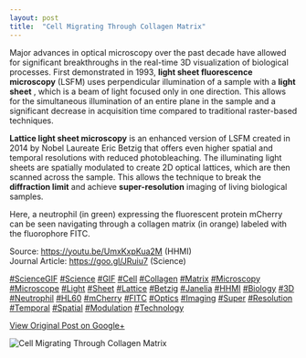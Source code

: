 ```yaml
---
layout: post
title:  "Cell Migrating Through Collagen Matrix"
---
```


Major advances in optical microscopy over the past decade have allowed for significant breakthroughs in the real-time 3D visualization of biological processes. First demonstrated in 1993, **light sheet fluorescence microscopy** (LSFM) uses perpendicular illumination of a sample with a **light sheet** , which is a beam of light focused only in one direction. This allows for the simultaneous illumination of an entire plane in the sample and a significant decrease in acquisition time compared to traditional raster-based techniques.  
  
 **Lattice light sheet microscopy** is an enhanced version of LSFM created in 2014 by Nobel Laureate Eric Betzig that offers even higher spatial and temporal resolutions with reduced photobleaching. The illuminating light sheets are spatially modulated to create 2D optical lattices, which are then scanned across the sample. This allows the technique to break the **diffraction limit** and achieve **super-resolution** imaging of living biological samples.  
  
Here, a neutrophil (in green) expressing the fluorescent protein mCherry can be seen navigating through a collagen matrix (in orange) labeled with the fluorophore FITC.  
  
Source: <https://youtu.be/UmxKxpKua2M> (HHMI)  
Journal Article: <https://goo.gl/JRuiu7> (Science)  
  
[#ScienceGIF](https://plus.google.com/s/%23ScienceGIF/posts) [#Science](https://plus.google.com/s/%23Science/posts) [#GIF](https://plus.google.com/s/%23GIF/posts) [#Cell](https://plus.google.com/s/%23Cell/posts) [#Collagen](https://plus.google.com/s/%23Collagen/posts) [#Matrix](https://plus.google.com/s/%23Matrix/posts) [#Microscopy](https://plus.google.com/s/%23Microscopy/posts) [#Microscope](https://plus.google.com/s/%23Microscope/posts) [#Light](https://plus.google.com/s/%23Light/posts) [#Sheet](https://plus.google.com/s/%23Sheet/posts) [#Lattice](https://plus.google.com/s/%23Lattice/posts) [#Betzig](https://plus.google.com/s/%23Betzig/posts) [#Janelia](https://plus.google.com/s/%23Janelia/posts) [#HHMI](https://plus.google.com/s/%23HHMI/posts) [#Biology](https://plus.google.com/s/%23Biology/posts) [#3D](https://plus.google.com/s/%233D/posts) [#Neutrophil](https://plus.google.com/s/%23Neutrophil/posts) [#HL60](https://plus.google.com/s/%23HL60/posts) [#mCherry](https://plus.google.com/s/%23mCherry/posts) [#FITC](https://plus.google.com/s/%23FITC/posts) [#Optics](https://plus.google.com/s/%23Optics/posts) [#Imaging](https://plus.google.com/s/%23Imaging/posts) [#Super](https://plus.google.com/s/%23Super/posts) [#Resolution](https://plus.google.com/s/%23Resolution/posts) [#Temporal](https://plus.google.com/s/%23Temporal/posts) [#Spatial](https://plus.google.com/s/%23Spatial/posts) [#Modulation](https://plus.google.com/s/%23Modulation/posts) [#Technology](https://plus.google.com/s/%23Technology/posts)   
  

[View Original Post on Google+](https://plus.google.com/+ColinSullender/posts/j1VmuyDuHVX)

![Cell Migrating Through Collagen Matrix](https://i.imgur.com/BikQ2J6.gif)
